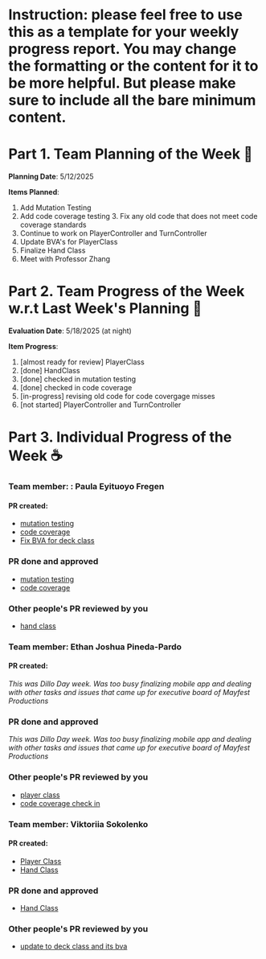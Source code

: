 # Instruction: please feel free to use this as a template for your weekly progress report. You may change the formatting or the content for it to be more helpful. But please make sure to include all the bare minimum content.

# Part 1. Team Planning of the Week :ledger:
**Planning Date**: 5/12/2025

**Items Planned**:
1. Add Mutation Testing
2. Add code coverage testing
   3. Fix any old code that does not meet code coverage standards
4. Continue to work on PlayerController and TurnController
5. Update BVA's for PlayerClass
6. Finalize Hand Class
3. Meet with Professor Zhang

# Part 2. Team Progress of the Week w.r.t Last Week's Planning :green_book:
**Evaluation Date**: 5/18/2025 (at night)

**Item Progress**:
1. [almost ready for review] PlayerClass
2. [done] HandClass
2. [done] checked in mutation testing
3. [done] checked in code coverage
4. [in-progress] revising old code for code covergage misses 
3. [not started] PlayerController and TurnController

# Part 3. Individual Progress of the Week :coffee:

### Team member: : Paula Eyituoyo Fregen
#### PR created:
- [mutation testing](https://github.com/nu-cs-sqe/course-project-20242510-team-05-20242503/pull/42)
- [code coverage](https://github.com/nu-cs-sqe/course-project-20242510-team-05-20242503/pull/41)
- [Fix BVA for deck class](https://github.com/nu-cs-sqe/course-project-20242510-team-05-20242503/pull/34)

### PR done and approved
- [mutation testing](https://github.com/nu-cs-sqe/course-project-20242510-team-05-20242503/pull/42)
- [code coverage](https://github.com/nu-cs-sqe/course-project-20242510-team-05-20242503/pull/41)

### Other people's PR reviewed by you
- [hand class](https://github.com/nu-cs-sqe/course-project-20242510-team-05-20242503/pull/35)


### Team member: Ethan Joshua Pineda-Pardo
#### PR created:

_This was Dillo Day week. Was too busy finalizing mobile app and dealing with other tasks and issues that came up
for executive board of Mayfest Productions_ 

### PR done and approved

_This was Dillo Day week. Was too busy finalizing mobile app and dealing with other tasks and issues that came up
for executive board of Mayfest Productions_


### Other people's PR reviewed by you
- [player class](https://github.com/nu-cs-sqe/course-project-20242510-team-05-20242503/pull/35)
- [code coverage check in](https://github.com/nu-cs-sqe/course-project-20242510-team-05-20242503/pull/42)



### Team member: Viktoriia Sokolenko
#### PR created:
- [Player Class](https://github.com/nu-cs-sqe/course-project-20242510-team-05-20242503/pull/43)
- [Hand Class](https://github.com/nu-cs-sqe/course-project-20242510-team-05-20242503/pull/35)

### PR done and approved
- [Hand Class](https://github.com/nu-cs-sqe/course-project-20242510-team-05-20242503/pull/35)

### Other people's PR reviewed by you
- [update to deck class and its bva](https://github.com/nu-cs-sqe/course-project-20242510-team-05-20242503/pull/34)
